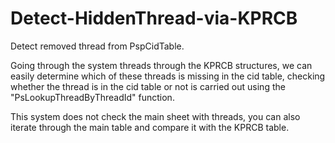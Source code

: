# Detect-HiddenThread-via-KPRCB
Detect removed thread from PspCidTable.

Going through the system threads through the KPRCB structures,
we can easily determine which of these threads is missing in the cid table, 
checking whether the thread is in the cid table or not is carried out using the "PsLookupThreadByThreadId" function. 

This system does not check the main sheet with threads, you can also iterate through the main table and compare it with the KPRCB table.

